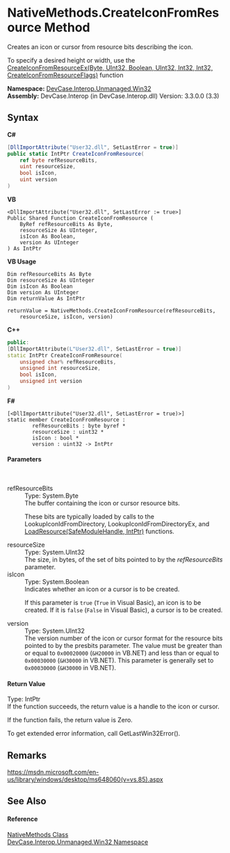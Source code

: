# NativeMethods.CreateIconFromResource Method 
 

Creates an icon or cursor from resource bits describing the icon. 

 To specify a desired height or width, use the <a href="M_DevCase_Interop_Unmanaged_Win32_NativeMethods_CreateIconFromResourceEx">CreateIconFromResourceEx(Byte, UInt32, Boolean, UInt32, Int32, Int32, CreateIconFromResourceFlags)</a> function

**Namespace:**&nbsp;<a href="N_DevCase_Interop_Unmanaged_Win32">DevCase.Interop.Unmanaged.Win32</a><br />**Assembly:**&nbsp;DevCase.Interop (in DevCase.Interop.dll) Version: 3.3.0.0 (3.3)

## Syntax

**C#**<br />
``` C#
[DllImportAttribute("User32.dll", SetLastError = true)]
public static IntPtr CreateIconFromResource(
	ref byte refResourceBits,
	uint resourceSize,
	bool isIcon,
	uint version
)
```

**VB**<br />
``` VB
<DllImportAttribute("User32.dll", SetLastError := true>]
Public Shared Function CreateIconFromResource ( 
	ByRef refResourceBits As Byte,
	resourceSize As UInteger,
	isIcon As Boolean,
	version As UInteger
) As IntPtr
```

**VB Usage**<br />
``` VB Usage
Dim refResourceBits As Byte
Dim resourceSize As UInteger
Dim isIcon As Boolean
Dim version As UInteger
Dim returnValue As IntPtr

returnValue = NativeMethods.CreateIconFromResource(refResourceBits, 
	resourceSize, isIcon, version)
```

**C++**<br />
``` C++
public:
[DllImportAttribute(L"User32.dll", SetLastError = true)]
static IntPtr CreateIconFromResource(
	unsigned char% refResourceBits, 
	unsigned int resourceSize, 
	bool isIcon, 
	unsigned int version
)
```

**F#**<br />
``` F#
[<DllImportAttribute("User32.dll", SetLastError = true)>]
static member CreateIconFromResource : 
        refResourceBits : byte byref * 
        resourceSize : uint32 * 
        isIcon : bool * 
        version : uint32 -> IntPtr 

```


#### Parameters
&nbsp;<dl><dt>refResourceBits</dt><dd>Type: System.Byte<br />The buffer containing the icon or cursor resource bits. 

 These bits are typically loaded by calls to the LookupIconIdFromDirectory, LookupIconIdFromDirectoryEx, and <a href="M_DevCase_Interop_Unmanaged_Win32_NativeMethods_LoadResource">LoadResource(SafeModuleHandle, IntPtr)</a> functions.</dd><dt>resourceSize</dt><dd>Type: System.UInt32<br />The size, in bytes, of the set of bits pointed to by the *refResourceBits* parameter.</dd><dt>isIcon</dt><dd>Type: System.Boolean<br />Indicates whether an icon or a cursor is to be created. 

 If this parameter is `true` (`True` in Visual Basic), an icon is to be created. If it is `false` (`False` in Visual Basic), a cursor is to be created.</dd><dt>version</dt><dd>Type: System.UInt32<br />The version number of the icon or cursor format for the resource bits pointed to by the presbits parameter. The value must be greater than or equal to `0x00020000` (`&H20000` in VB.NET) and less than or equal to `0x00030000` (`&H30000` in VB.NET). This parameter is generally set to `0x00030000` (`&H30000` in VB.NET).</dd></dl>

#### Return Value
Type: IntPtr<br />If the function succeeds, the return value is a handle to the icon or cursor. 

 If the function fails, the return value is Zero. 

 To get extended error information, call GetLastWin32Error().

## Remarks
<a href="https://msdn.microsoft.com/en-us/library/windows/desktop/ms648060(v=vs.85).aspx" target="_blank">https://msdn.microsoft.com/en-us/library/windows/desktop/ms648060(v=vs.85).aspx</a>

## See Also


#### Reference
<a href="T_DevCase_Interop_Unmanaged_Win32_NativeMethods">NativeMethods Class</a><br /><a href="N_DevCase_Interop_Unmanaged_Win32">DevCase.Interop.Unmanaged.Win32 Namespace</a><br />